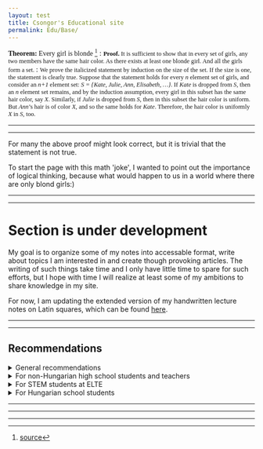 ```yaml
---
layout: test
title: Csongor's Educational site  
permalink: Edu/Base/
---
```


<span style="font-family:Papyrus; font-size:1.em;"> **Theorem:** Every girl is blonde [^1]</span>
: <span style="font-family:Papyrus; font-size:0.9em;"> **Proof.** It is sufficient to show that in every set of girls, any two members have the same hair color. As there exists at least one blonde girl. And all the girls form a set. </span>
: <span style="font-family:Papyrus; font-size:0.9em;"> We prove the italicized statement by induction on the size of the set. If the size is one, the statement is clearly true. Suppose that the statement holds for every *n* element set of girls, and consider an *n+1* element set: *S = {Kate, Julie, Ann, Elisabeth, …}*. If *Kate* is dropped from *S*, then an *n* element set remains, and by the induction assumption, every girl in this subset has the same hair color, say *X*. Similarly, if *Julie* is dropped from *S*, then in this subset the hair color is uniform. But *Ann*’s hair is of color *X*, and so the same holds for *Kate*. Therefore, the hair color is uniformly *X* in *S*, too.</span>

---
---

For many the above proof might look correct, but it is trivial that the statement is not true. 

To start the page with this math 'joke', I wanted to point out the importance of logical thinking, because what would happen to us in a world where there are only blond girls:)


---
---

# Section is under development

My goal is to organize some of my notes into accessable format, write about topics I am interested in and create though provoking articles. The writing of such things take time and I only have little time to spare for such efforts, but I hope with time I will realize at least some of my ambitions to share knowledge in my site.

For now, I am updating the extended version of my handwritten lecture notes on Latin squares, which can be found [here](/Edu/notes/latin-squares).

<!-- TBD
# Content collection

I produce the content of this site mainly for my own sake, but if you have questions, suggestion or requests feel free to reach out. I am also glad if you report any error/mistake you encounter.

Here is the collection of the materials I produced. Most of this materials can be also reached from the menu in the top.

*Note: Most of the content are under production and the below list only shows my intentions in which topics I would like to produce content, but they may never be made.* 

- [Mathematical Modelling](/Edu/mat_mod/mat_mod)
    - Optimization
        - Mathematical Programing
        - Genetic Algorithm (Metaheuristic)
        - Queueing theory
        - Dynamical programing
        - Graph algorithms / network flows
    - Networks
    - Game Theory
    - Dynamical systems
        - Chaos theory
        - Modelling with differential equation
        - Cellular automaton
    - Stochastic Processes
        - Agent-Based Modelling
        - Monte Carlo Method
        - Markov process
    - Swarm intelligence
        - Boids modell

- Optimization

- Machine Learning 

- Coding

- Graph theory - []

- Numerical modelling

- Theory of computation - [textbook](https://cglab.ca/~michiel/TheoryOfComputation/TheoryOfComputation.pdf)

-->

---
---

## Recommendations

<details class="collapsible">
  <summary>General recommendations</summary>
  <ul>
    <li>
         I strongly recommend to all the videos of Grant Sanderson on the channel of <a href="www.3blue1brown.com">3blue1brown</a>  
    </li>
    <li>
         For computer assisted problem-solving tasks I recommend the <a href="https://projecteuler.net/">Project Euler</a> site
    </li>
    <li>
         If you want to learn about LLMs and modern AI systems in depth I strungly recommend  <a href="https://www.youtube.com/@AndrejKarpathy/videos">Andrej Karpathy's videos</a>
    </li>
    </ul>
</details>

<details class="collapsible">
  <summary>For non-Hungarian high school students and teachers</summary>

<p>As a current organizer, I can recommend to all interested in competitive math at the highest level to participate in the international edition of the Durer competition. For participants, it is free, and there are usually many interesting problems created by former Hungarian IMO team members.</p>

<p>As a teacher, you can also apply to be an official location where local children can participate in person. In this case, the possibility to translate the problems into your own language is given. Details can be found at <a href="https://durerinfo.hu/durer-in-english/durer-in-english-take-part-in-the-competition/">durerinfo.hu</a>. If you have any questions, email <a href="mailto:maths@durerinfo.hu">maths@durerinfo.hu</a>.</p>
</details>

<details class="collapsible">
  <summary>For STEM students at ELTE</summary>
    <ul>
  <li>
    I can only encourage peoples interested in pursuing a STEM career in Hungary to attend the math BSc at ELTE as there are great teachers and great students. As the program structure has changed a few years ago, so I am only partially up to date with the current structure, but if you have questions feel free to reach out to me.
  </li>
  <li>
    I strongly recommend joining an advanced study college there. Either the <a href="https://www.bolyai.elte.hu/">Bolyai Collage</a> focusing on STEM or the <a href="http://www.eotvos.elte.hu">Eötvös College</a>, which is interdisciplinary and welcomes nearly any discipline.
  </li>
  <li>
    I can suggest participating in some voluntary program / extracurricular activity such as joining the <a href="https://www.medvematek.hu/rolunk/szervezok">Matematika Összeköt egyesület</a>, or programs of the Joy of Thinking Foundation, such as organizing the <a href="https://durerinfo.hu/">Durer competition</a> or the <a href="https://agondolkodasorome.hu/tevekenysegeink/repulo-iskola/">Repülő Iskola</a>. Helping with the <a href="https://www.komal.hu/verseny/feladatok.e.shtml">KöMaL</a> edition or problem correction is also a good way to engage with the STEM community. Most of these organizations can be welcoming even if your main interest is not in mathematics.
  </li>
</ul>
</details>

<details class="collapsible">
  <summary>For Hungarian school students</summary>

<p>For Hungarian high school students interested in the STEM disciplines, I am wholeheartedly recommending all activities of the <a href="https://agondolkodasorome.hu/">Joy of Thinking foundation</a>. If you are interested in math competitions, you should visit the <a href="https://agondolkodasorome.medium.com/">Joy of Thinking Medium site</a>, where there are suggested competitions and activities based on age groups and interests from the beginning of school up until adulthood.</p>

<p>If you are not looking to make the team for the Olympiad, but just want to enjoy interesting math problems and have fun, I recommend the <a href="https://durerinfo.hu/">Durer Competition</a>, which is a team competition in math, physics, and chemistry. Its final is a two-round competition with lots of fun and free-time activities over three days. I, like most, started volunteering as an organizer after having an amazing experience during the competition as a participant. I would also strongly suggest the events of <a href="https://medvematek.hu/rolunk/mokup">Medve Matek</a>. Even though I only have limited experience with it, I have heard many great things about it from both participants and organizers. Both of these organizations operate mostly through the voluntary work of university students and fresh graduates enthusiastic about math.</p>

<p>If you are more interested in higher-level competitions, the monthly problem-solving competitions of <a href="http://mategye.hu/?pid=abacus/Abacus%20megrendel%F5lap">ABACUS</a> (3rd–8th grade) and <a href="https://www.komal.hu/">KoMaL</a> (9th–12th grade) provide a good opportunity to regularly work on interesting problems aimed at your skill levels.</p>

<p>If you are interested in the highest level of competitive high school mathematics and aiming for the Olympiads, then visit the official site of the <a href="https://cms.renyi.hu/olimpiak/hu">Olympiad preparation</a>. I strongly recommend for all girls interested in competitive math the <a href="https://cms.renyi.hu/olimpiak/hu/node/111">preparation for EGMO</a>. Since 2019, there has been a specific program for this, and I have heard from many girls who participated in the preparation that it had a lasting effect on their motivation to solve problems. For the most ambitious, I can recommend the <a href="https://cms.renyi.hu/olimpiak/hu/node/159">Olimpiai Iskola</a> program, organized by András Imolay and other former IMO participants, with the aim of preparing current students to achieve their best through rigorous preparation.</p>

<p>If you are looking for math activities for yourself or for your children in Hungary and couldn’t determine the best possibilities based on the above, feel free to reach out to me or to the <a href="https://agondolkodasorome.hu/">Joy of Thinking foundation</a>.</p>
</details>


---
---
---

[^1]: [source](https://ewkiss.web.elte.hu/wp/wordpress/education/math-jokes/#4)